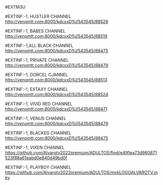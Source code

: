 #EXTM3U 

#EXTINF:-1,  HUSTLER CHANNEL
http://venomtt.com:8000/kdcxxD1U/543545/88526

#EXTINF:-1,  BABES CHANNEL
http://venomtt.com:8000/kdcxxD1U/543545/88519

#EXTINF:-1,ALL BLACK CHANNEL
http://venomtt.com:8000/kdcxxD1U/543545/88475


#EXTINF:-1,  PRIVATE CHANNEL
http://venomtt.com:8000/kdcxxD1U/543545/88479

#EXTINF:-1,   DORCEL CJANNEL
http://venomtt.com:8000/kdcxxD1U/543545/88513

#EXTINF:-1, EXTAXY CHANNEL
http://venomtt.com:8000/kdcxxD1U/543545/88524

#EXTINF:-1, VIVID RED CHANNEL
http://venomtt.com:8000/kdcxxD1U/543545/88471

#EXTINF:-1,  VENUS CHANNEL
http://venomtt.com:8000/kdcxxD1U/543545/88479

#EXTINF:-1,  BLACKED CHANNEL
http://venomtt.com:8000/kdcxxD1U/543545/88475

#EXTINF:-1,  VIXEN CHANNEL
https://github.com/Alvarotv2022premium/ADULTOS/find/e491ea73d960871523f88a61eabd0e840d49bd0f

#EXTINF:-1,  PLAYBOY CHANNEL
https://github.com/Alvarotv2022premium/ADULTOS/mvkLOGOALVAROTV.mkv
